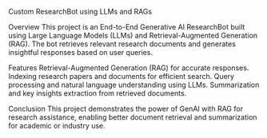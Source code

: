 Custom ResearchBot using LLMs and RAGs

Overview
This project is an End-to-End Generative AI ResearchBot built using Large Language Models (LLMs) and Retrieval-Augmented Generation (RAG). The bot retrieves relevant research documents and generates insightful responses based on user queries.

Features
Retrieval-Augmented Generation (RAG) for accurate responses.
Indexing research papers and documents for efficient search.
Query processing and natural language understanding using LLMs.
Summarization and key insights extraction from retrieved documents.


Conclusion
This project demonstrates the power of GenAI with RAG for research assistance, enabling better document retrieval and summarization for academic or industry use.
